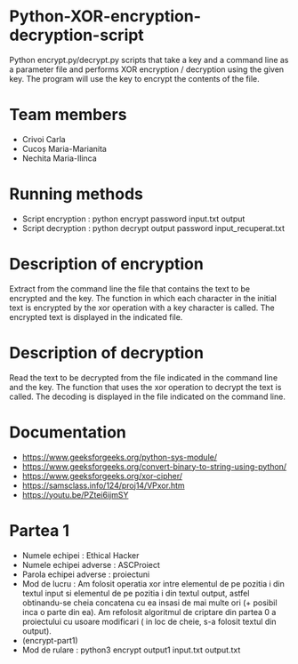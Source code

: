 # Python-XOR-encryption-decryption-script
Python encrypt.py/decrypt.py scripts that take a key and a command line as a parameter file and performs XOR encryption / decryption using the given key. The program will use the key to encrypt the contents of the file.
# Team members
* Crivoi Carla
* Cucoș Maria-Marianita
* Nechita Maria-Ilinca
# Running methods
* Script encryption :
python encrypt password input.txt output
* Script decryption :
python decrypt output password input_recuperat.txt
# Description of encryption
Extract from the command line the file that contains the text to be encrypted and the key. The function in which each character in the initial text is encrypted by the xor operation with a key character is called. The encrypted text is displayed in the indicated file.
# Description of decryption
Read the text to be decrypted from the file indicated in the command line and the key. The function that uses the xor operation to decrypt the text is called.
The decoding is displayed in the file indicated on the command line.
# Documentation
* https://www.geeksforgeeks.org/python-sys-module/
* https://www.geeksforgeeks.org/convert-binary-to-string-using-python/
* https://www.geeksforgeeks.org/xor-cipher/
* https://samsclass.info/124/proj14/VPxor.htm
* https://youtu.be/PZtei6ijmSY
# Partea 1
* Numele echipei : Ethical Hacker
* Numele echipei adverse : ASCProiect
* Parola echipei adverse : proiectuni
* Mod de lucru : Am folosit operatia xor intre elementul de pe pozitia i din textul input si elementul de pe pozitia i din textul output, astfel obtinandu-se cheia concatena cu ea insasi de mai multe ori (+ posibil inca o parte din ea). Am refolosit algoritmul de criptare din partea 0 a proiectului cu usoare modificari ( in loc de cheie, s-a folosit textul din output). 
* (encrypt-part1)
* Mod de rulare : python3 encrypt output1 input.txt output.txt

